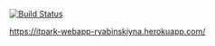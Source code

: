 [![Build Status](https://travis-ci.com/ryabinskiyna/web-app.svg?branch=master)](https://travis-ci.com/ryabinskiyna/web-app)

https://itpark-webapp-ryabinskiyna.herokuapp.com/